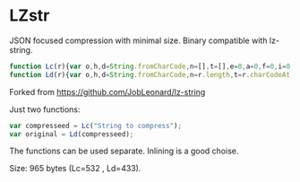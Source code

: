 # LZstr
JSON focused compression with minimal size. Binary compatible with lz-string.

```javascript
function Lc(r){var o,h,d=String.fromCharCode,n=[],t=[],e=0,a=0,f=0,i=0,u={},c=!0,v=0,C=2,s=4,g=!0,p=(r,o)=>{n.push([r,o]);for(var h=0;o>>=1;h++)e=r>>h&1|e<<1,16==++a&&(a=0,t.push(d(e)),e=0)},A=()=>{c?c=!1:p(o.v,s),void 0==u[v]&&(++C>=s&&(s<<=1),p(i=v<256?0:1,s),p(v,i?65536:256),u[v]={v:C,d:{}},c=!0),++C>=s&&(s<<=1)};for(v=r.charCodeAt(0),A(),s=4,--C,o=u[v],f=1;f<r.length;f++)v=r.charCodeAt(f),(h=o.d[v])?o=h:(A(),44===v?g?g=!1:o.d[v]={v:C,d:{}}:(g=!0,o.d[v]={v:C,d:{}}),o=u[v]);return A(),p(2,s),e<<=16-a,t.push(d(e)),t.join("")}
function Ld(r){var o,h,d=String.fromCharCode,n=r.length,t=r.charCodeAt.bind(r),e=["","",""],a=4,f=4,i=3,u=[],c=0,v=2,C=0,s=t(0),g=16,p=1,A=()=>{for(c=C=0;C!=v;)c+=(s>>--g&1)<<C++,0==g&&(g=16,s=t(p++))};for(A(),v=8*c+8,A(),h=d(c),e[3]=h,u.push(h);p<=n;){if(v=i,A(),c<2)v=8+8*c,A(),e[f]=d(c),c=f++,0==--a&&(a=1<<i++);else if(2==c)return u.join("");o=c<e.length?e[c]:h+h.charAt(0),u.push(o),e[f++]=h+o.charAt(0),h=o,0==--a&&(a=1<<i++)}}
```

Forked from https://github.com/JobLeonard/lz-string

Just two functions:
```javascript
var compresseed = Lc("String to compress");
var original = Ld(compresseed);
```

The functions can be used separate. Inlining is a good choise.

Size: 965 bytes (Lc=532 , Ld=433).
